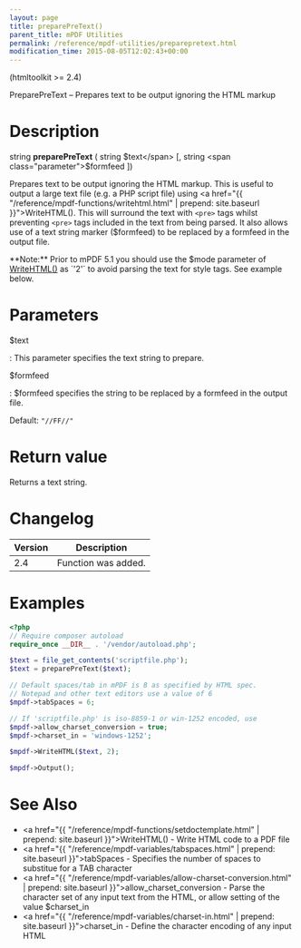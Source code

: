 ```yaml
---
layout: page
title: preparePreText()
parent_title: mPDF Utilities
permalink: /reference/mpdf-utilities/preparepretext.html
modification_time: 2015-08-05T12:02:43+00:00
---
```


(htmltoolkit >= 2.4)

PreparePreText – Prepares text to be output ignoring the HTML markup

# Description

string **preparePreText** ( string <span class="parameter">$text</span> [, string <span class="parameter">$formfeed</span> ])

Prepares text to be output ignoring the HTML markup. This is useful to output a large text file (e.g. a PHP script file)
using <a href="{{ "/reference/mpdf-functions/writehtml.html" | prepend: site.baseurl }}">WriteHTML()</a>. This will
surround the text with `<pre>` tags whilst preventing `<pre>` tags included in the text from being parsed. It
also allows use of a text string marker (<span class="parameter">$formfeed</span>) to be replaced by a formfeed in the
output file.

<div class="alert alert-info" role="alert" markdown="1">
  **Note:** Prior to mPDF 5.1 you should use the
  <span class="parameter">$mode </span>parameter of
  <a href="{{ "/reference/mpdf-functions/writehtml.html" | prepend: site.baseurl }}">WriteHTML()</a> as `'2'`
  to avoid parsing the text for style tags. See example below.
</div>

# Parameters

<span class="parameter">$text</span>

: This parameter specifies the text string to prepare.

<span class="parameter">$formfeed</span>

: <span class="parameter">$formfeed</span> specifies the string to be replaced by a formfeed in the output file.

  Default: `"//FF//"`

# Return value

Returns a text string.

# Changelog

<table class="table">
<thead>
<tr>
  <th>Version</th>
  <th>Description</th>
</tr>
</thead>
<tbody>
<tr>
  <td>2.4</td>
  <td>Function was added.</td>
</tr>
</tbody>
</table>

# Examples

```php
<?php
// Require composer autoload
require_once __DIR__ . '/vendor/autoload.php';

$text = file_get_contents('scriptfile.php');
$text = preparePreText($text);

// Default spaces/tab in mPDF is 8 as specified by HTML spec.
// Notepad and other text editors use a value of 6
$mpdf->tabSpaces = 6;

// If 'scriptfile.php' is iso-8859-1 or win-1252 encoded, use
$mpdf->allow_charset_conversion = true;
$mpdf->charset_in = 'windows-1252';

$mpdf->WriteHTML($text, 2);

$mpdf->Output();

```

# See Also

- <a href="{{ "/reference/mpdf-functions/setdoctemplate.html" | prepend: site.baseurl }}">WriteHTML()</a> - Write HTML code to a PDF file
- <a href="{{ "/reference/mpdf-variables/tabspaces.html" | prepend: site.baseurl }}">tabSpaces</a> - Specifies the number of spaces to substitue for a <span class="smallblock">TAB</span> character
- <a href="{{ "/reference/mpdf-variables/allow-charset-conversion.html" | prepend: site.baseurl }}">allow_charset_conversion</a> - Parse the character set of any input text from the HTML, or allow setting of the value <span class="parameter">$charset_in</span>
- <a href="{{ "/reference/mpdf-variables/charset-in.html" | prepend: site.baseurl }}">charset_in</a> - Define the character encoding of any input HTML
